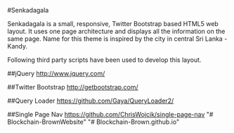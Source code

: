 #Senkadagala


Senkadagala is a small, responsive, Twitter Bootstrap based HTML5 web layout. It uses one page architecture and displays all the information on the same page. Name for this theme is inspired by the city in central Sri Lanka - Kandy.



Following third party scripts have been used to develop this layout.

##jQuery
http://www.jquery.com/

##Twitter Bootstrap
http://getbootstrap.com/

##Query Loader
https://github.com/Gaya/QueryLoader2/

##Single Page Nav
https://github.com/ChrisWojcik/single-page-nav
"# Blockchain-BrownWebsite" 
"# Blockchain-Brown.github.io" 
